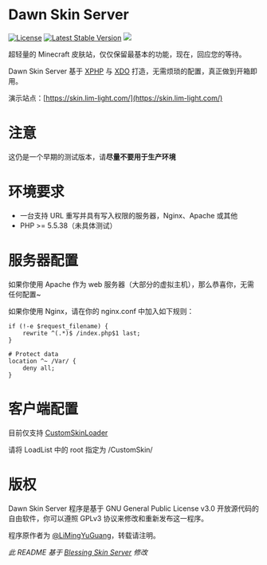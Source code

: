 # Dawn Skin Server

[![License](https://poser.pugx.org/scientificdawn/dawn-skin-server/license?format=flat)](https://packagist.org/packages/scientificdawn/dawn-skin-server) [![Latest Stable Version](https://poser.pugx.org/scientificdawn/dawn-skin-server/version?format=flat)](https://packagist.org/packages/scientificdawn/dawn-skin-server) ![](https://img.shields.io/badge/PHP-5.5.38+-blue.svg)

超轻量的 Minecraft 皮肤站，仅仅保留最基本的功能，现在，回应您的等待。

Dawn Skin Server 基于 [XPHP](https://github.com/xtlsoft/XPHP) 与 [XDO](https://github.com/xtlsoft/XDO) 打造，无需烦琐的配置，真正做到开箱即用。

演示站点：[https://skin.lim-light.com/](https://skin.lim-light.com/)

# 注意

这仍是一个早期的测试版本，请**尽量不要用于生产环境**

# 环境要求

- 一台支持 URL 重写并具有写入权限的服务器，Nginx、Apache 或其他
- PHP >= 5.5.38（未具体测试）

# 服务器配置

如果你使用 Apache 作为 web 服务器（大部分的虚拟主机），那么恭喜你，无需任何配置~

如果你使用 Nginx，请在你的 nginx.conf 中加入如下规则：
```
if (!-e $request_filename) {
    rewrite ^(.*)$ /index.php$1 last;
}

# Protect data
location ^~ /Var/ {
    deny all;
}
```

# 客户端配置

目前仅支持 [CustomSkinLoader](https://github.com/xfl03/MCCustomSkinLoader)

请将 LoadList 中的 root 指定为 /CustomSkin/

# 版权

Dawn Skin Server 程序是基于 GNU General Public License v3.0 开放源代码的自由软件，你可以遵照 GPLv3 协议来修改和重新发布这一程序。

程序原作者为 [@LiMingYuGuang](https://emiria.moe/)，转载请注明。

*此 README 基于 [Blessing Skin Server](https://github.com/printempw/blessing-skin-server) 修改*
